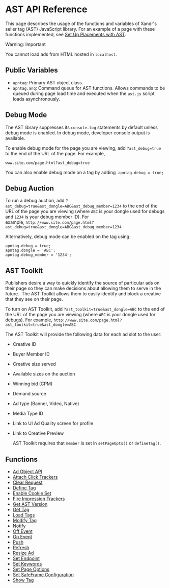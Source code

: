 

# AST API Reference





This page describes the usage of the functions and variables of
Xandr's seller tag (AST) JavaScript library. For
an example of a page with these functions implemented, see
<a href="set-up-placements-with-ast.html" class="xref">Set Up Placements
with AST</a>.



Warning: Important

You cannot load ads from HTML hosted in `localhost`.







## Public Variables

- `apntag`: Primary AST object class.
- `apntag.anq`: Command queue for AST functions. Allows commands to be
  queued during page load time and executed when the `ast.js` script
  loads asynchronously.





## Debug Mode

The AST library suppresses its `console.log` statements by default
unless debug mode is enabled. In debug mode, developer console output is
available.

To enable debug mode for the page you are viewing, add `?ast_debug=true`
to the end of the URL of the page. For example,

`www.site.com/page.html?ast_debug=true`

You can also enable debug mode on a tag by
adding  `apntag.debug = true;`





## Debug Auction

To run a debug auction, add
`?ast_debug=true&ast_dongle=ABC&ast_debug_member=1234` to the end of the
URL of the page you are viewing (where `ABC` is your dongle used for
debugs and `1234` is your debug member ID). For
example, `http://www.site.com/page.html?ast_debug=true&ast_dongle=ABC&ast_debug_member=1234`

Alternatively, debug mode can be enabled on the tag using:

``` pre
apntag.debug = true;
apntag.dongle = 'ABC';
apntag.debug_member = '1234';
```





## AST Toolkit

Publishers desire a way to quickly identify the source of particular ads
on their page so they can make decisions about allowing them to serve in
the future.  The AST Toolkit allows them to easily identify and block a
creative that they see on their page.

To turn on AST Toolkit, add `?ast_toolkit=true&ast_dongle=ABC` to the
end of the URL of the page you are viewing (where `ABC` is your dongle
used for debugs). For
example, `http://www.site.com/page.html?ast_toolkit=true&ast_dongle=ABC`

The AST Toolkit will provide the following data for each ad slot to the
user:

- Creative ID

- Buyer Member ID

- Creative size served

- Available sizes on the auction

- Winning bid (CPM)

- Demand source

- Ad type (Banner, Video, Native)

- Media Type ID

- Link to UI Ad Quality screen for profile

- Link to Creative Preview 

  AST Toolkit requires that `member` is set
  in `setPageOpts()` or `defineTag()`.





## Functions

- <a href="ad-object-api.html" class="xref">Ad Object API</a>
- <a href="attach-click-trackers.html" class="xref">Attach Click
  Trackers</a>
- <a href="clear-request.html" class="xref">Clear Request</a>
- <a href="define-tag.html" class="xref">Define Tag</a>
- <a href="enable-cookie-set.html" class="xref">Enable Cookie Set</a>
- <a href="fire-impression-trackers.html" class="xref">Fire Impression
  Trackers</a>
- <a href="get-ast-version.html" class="xref">Get AST Version</a>
- <a href="get-tag.html" class="xref">Get Tag</a>
- <a href="load-tags.html" class="xref">Load Tags</a>
- <a href="modify-tag.html" class="xref">Modify Tag</a>
- <a href="notify.html" class="xref">Notify</a>
- <a href="off-event.html" class="xref">Off Event</a>
- <a href="on-event.html" class="xref">On Event</a>
- <a href="push.html" class="xref">Push</a>
- <a href="refresh.html" class="xref">Refresh</a>
- <a href="resize-ad.html" class="xref">Resize Ad</a>
- <a href="set-endpoint.html" class="xref">Set Endpoint</a>
- <a href="set-keywords.html" class="xref">Set Keywords</a>
- <a href="set-page-options.html" class="xref">Set Page Options</a>
- <a href="set-safeframe-configuration.html" class="xref">Set SafeFrame
  Configuration</a>
- <a href="show-tag.html" class="xref">Show Tag</a>






